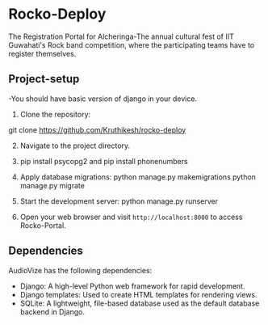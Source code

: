 # Rocko-Deploy
The Registration Portal for Alcheringa-The annual cultural fest of IIT Guwahati's Rock band competition,
 where the participating teams have to register themselves.
## Project-setup
-You should have basic version of django in your device.
1. Clone the repository:

git clone https://github.com/Kruthikesh/rocko-deploy

2. Navigate to the project directory.

3. pip install psycopg2 and
   pip install phonenumbers

4. Apply database migrations:
python manage.py makemigrations
python manage.py migrate

5. Start the development server:
python manage.py runserver

6. Open your web browser and visit `http://localhost:8000` to access Rocko-Portal.

## Dependencies

AudioVize has the following dependencies:

- Django: A high-level Python web framework for rapid development.
- Django templates: Used to create HTML templates for rendering views.
- SQLite: A lightweight, file-based database used as the default database backend in Django.


